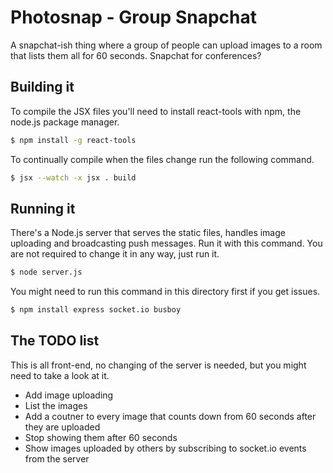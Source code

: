 # Photosnap - Group Snapchat

A snapchat-ish thing where a group of people can upload images to a room that lists them all for 60 seconds. Snapchat for conferences?

## Building it

To compile the JSX files you'll need to install react-tools with npm,
the node.js package manager.

```bash
$ npm install -g react-tools
```

To continually compile when the files change run the following
command.

```bash
$ jsx --watch -x jsx . build
```

## Running it

There's a Node.js server that serves the static files, handles image uploading and broadcasting push messages. Run it with this command. You are not required to change it in any way, just run it.

```bash
$ node server.js
```

You might need to run this command in this directory first if you get issues.

```bash
$ npm install express socket.io busboy
```

## The TODO list

This is all front-end, no changing of the server is needed, but you might need to take a look at it.

- Add image uploading
- List the images
- Add a coutner to every image that counts down from 60 seconds after they are uploaded
- Stop showing them after 60 seconds
- Show images uploaded by others by subscribing to socket.io events from the server
